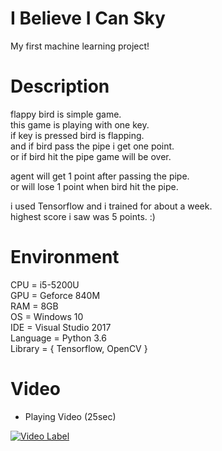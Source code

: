 # I Believe I Can Sky
My first machine learning project!

# Description
flappy bird is simple game.  
this game is playing with one key.  
if key is pressed bird is flapping.  
and if bird pass the pipe i get one point.  
or if bird hit the pipe game will be over.  

agent will get 1 point after passing the pipe.  
or will lose 1 point when bird hit the pipe.  

i used Tensorflow and i trained for about a week.  
highest score i saw was 5 points. :)  

# Environment
CPU = i5-5200U  
GPU = Geforce 840M  
RAM = 8GB  
OS = Windows 10  
IDE = Visual Studio 2017  
Language = Python 3.6  
Library = { Tensorflow, OpenCV }  

# Video
- Playing Video (25sec)

[![Video Label](http://img.youtube.com/vi/jdzVI9Zmr5A/0.jpg)](https://youtu.be/jdzVI9Zmr5A)
